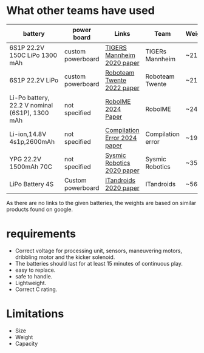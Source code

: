 # What other teams have used
| battery                                        | power board       | Links                                                                                                                                                                  | Team              | Weight |
| ---------------------------------------------- | ----------------- | ---------------------------------------------------------------------------------------------------------------------------------------------------------------------- | ----------------- | ------ |
| 6S1P 22.2V 150C LiPo 1300 mAh                  | custom powerboard | [TIGERS Mannheim 2020 paper](https://tdpsearch.com/#/tdp/soccer_smallsize__2020__TIGERs_Mannheim__0?ref=list)     | TIGERs Mannheim   | ~216 g  |
| 6S1P 22.2V LiPo                                | custom powerboard | [Roboteam Twente 2022 paper](https://tdpsearch.com/#/tdp/soccer_smallsize__2022__RoboTeam_Twente__0?ref=list)     | Roboteam Twente   | ~216 g  |
| Li-Po battery, 22.2 V nominal (6S1P), 1300 mAh | not specified     | [RoboIME 2024 Paper](https://tdpsearch.com/#/tdp/soccer_smallsize__2024__RoboIME__0?ref=list)                     | RoboIME           | ~240 g  |
| Li-ion,14.8V 4s1p,2600mAh                      | not specified     | [Compilation Error 2024 paper](https://tdpsearch.com/#/tdp/soccer_smallsize__2024__Compilation_Error__0?ref=list) | Compilation error | ~190 g  |
| YPG 22.2V 1500mAh 70C                          | not specified     | [Sysmic Robotics 2020 paper](https://tdpsearch.com/#/tdp/soccer_smallsize__2020__Sysmic_Robotics__0?ref=list)     | Sysmic Robotics   | ~350 g  |
| LiPo Battery 4S                                | Custom powerboard | [ITandroids 2020 paper](https://tdpsearch.com/#/tdp/soccer_smallsize__2020__ITAndroids__0?ref=list)               | ITandroids        | ~565 g  |

As there are no links to the given batteries, the weights are based on similar products found on google.


# requirements
- Correct voltage for processing unit, sensors,  maneuvering motors, dribbling motor and the kicker solenoid.
- The batteries should last for at least 15 minutes of continuous play.
- easy to replace.
- safe to handle.
- Lightweight.
- Correct C rating.


# Limitations
- Size
- Weight
- Capacity
